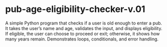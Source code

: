 # pub-age-eligibility-checker-v.01
A simple Python program that checks if a user is old enough to enter a pub. It takes the user’s name and age, validates the input, and displays eligibility. If eligible, the user can choose to proceed or exit; otherwise, it shows how many years remain. Demonstrates loops, conditionals, and error handling.
